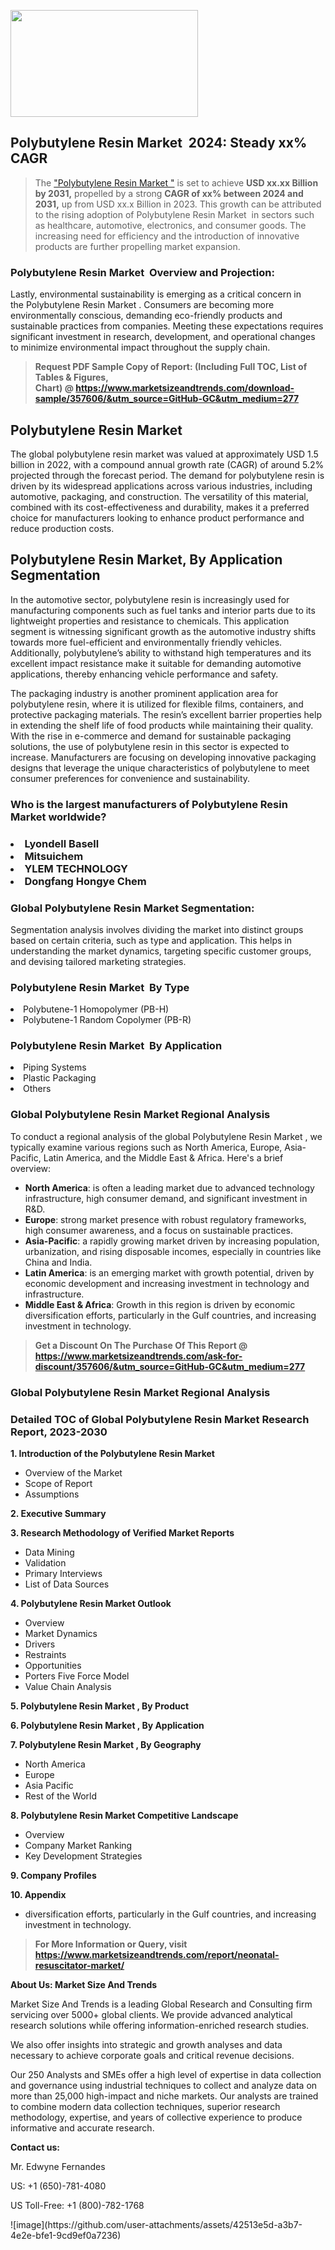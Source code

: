 <p><img class="alignnone size-medium wp-image-20088" src="https://ffe5etoiles.com/wp-content/uploads/2024/12/MST1-300x171.png" alt="" width="300" height="171" /></p><h2 id="ember46" class="ember-view reader-text-block__heading-2">Polybutylene Resin Market &nbsp;2024: Steady&nbsp;xx% CAGR</h2><blockquote id="ember47" class="ember-view reader-text-block__blockquote">The&nbsp;<a class="app-aware-link " href="https://www.marketsizeandtrends.com/download-sample/357606/&utm_source=GitHub-GC&utm_medium=277" target="_blank" data-test-app-aware-link="">"Polybutylene Resin Market "</a>&nbsp;is set to achieve&nbsp;<strong>USD&nbsp;xx.xx&nbsp;Billion by 2031,</strong>&nbsp;propelled by a strong&nbsp;<strong>CAGR of&nbsp;xx% between 2024 and 2031,</strong>&nbsp;up from USD xx.x Billion in 2023. This growth can be attributed to the rising adoption of&nbsp;Polybutylene Resin Market &nbsp;in sectors such as healthcare, automotive, electronics, and consumer goods. The increasing need for efficiency and the introduction of innovative products are further propelling market expansion.</blockquote><h3 id="ember48" class="ember-view reader-text-block__heading-3">Polybutylene Resin Market &nbsp;Overview and Projection:</h3><p id="ember49" class="ember-view reader-text-block__paragraph">Lastly, environmental sustainability is emerging as a critical concern in the&nbsp;Polybutylene Resin Market . Consumers are becoming more environmentally conscious, demanding eco-friendly products and sustainable practices from companies. Meeting these expectations requires significant investment in research, development, and operational changes to minimize environmental impact throughout the supply chain.</p><blockquote id="ember50" class="ember-view reader-text-block__blockquote"><strong>Request PDF Sample Copy of Report: (Including Full TOC, List of Tables &amp; Figures, Chart)&nbsp;@&nbsp;<strong><a href="https://www.marketsizeandtrends.com/download-sample/357606/&utm_source=GitHub-GC&utm_medium=277" target="_blank">https://www.marketsizeandtrends.com/download-sample/357606/&utm_source=GitHub-GC&utm_medium=277</a></strong></strong></blockquote><h3 class=""> <h2>Polybutylene Resin Market</h2><p>The global polybutylene resin market was valued at approximately USD 1.5 billion in 2022, with a compound annual growth rate (CAGR) of around 5.2% projected through the forecast period. The demand for polybutylene resin is driven by its widespread applications across various industries, including automotive, packaging, and construction. The versatility of this material, combined with its cost-effectiveness and durability, makes it a preferred choice for manufacturers looking to enhance product performance and reduce production costs.</p><h2>Polybutylene Resin Market, By Application Segmentation</h2><p>In the automotive sector, polybutylene resin is increasingly used for manufacturing components such as fuel tanks and interior parts due to its lightweight properties and resistance to chemicals. This application segment is witnessing significant growth as the automotive industry shifts towards more fuel-efficient and environmentally friendly vehicles. Additionally, polybutylene’s ability to withstand high temperatures and its excellent impact resistance make it suitable for demanding automotive applications, thereby enhancing vehicle performance and safety.</p><p>The packaging industry is another prominent application area for polybutylene resin, where it is utilized for flexible films, containers, and protective packaging materials. The resin’s excellent barrier properties help in extending the shelf life of food products while maintaining their quality. With the rise in e-commerce and demand for sustainable packaging solutions, the use of polybutylene resin in this sector is expected to increase. Manufacturers are focusing on developing innovative packaging designs that leverage the unique characteristics of polybutylene to meet consumer preferences for convenience and sustainability.</p></h3><h3 id="" class="">Who is the largest manufacturers of&nbsp;Polybutylene Resin Market  worldwide?</h3><h3 class=""></Li><Li>Lyondell Basell</Li><Li> Mitsuichem</Li><Li> YLEM TECHNOLOGY</Li><Li> Dongfang Hongye Chem</h3><h3 id="ember53" class="ember-view reader-text-block__heading-3">Global&nbsp;Polybutylene Resin Market  Segmentation:</h3><p id="ember54" class="ember-view reader-text-block__paragraph">Segmentation analysis involves dividing the market into distinct groups based on certain criteria, such as type and application. This helps in understanding the market dynamics, targeting specific customer groups, and devising tailored marketing strategies.</p><h3 id="" class="">Polybutylene Resin Market &nbsp;By Type</h3><p></Li><Li>Polybutene-1 Homopolymer (PB-H)</Li><Li> Polybutene-1 Random Copolymer (PB-R)</p><h3 id="" class="">Polybutylene Resin Market &nbsp;By Application</h3><p class=""></Li><Li>Piping Systems</Li><Li> Plastic Packaging</Li><Li> Others</p><h3 id="ember62" class="ember-view reader-text-block__heading-3">Global Polybutylene Resin Market  Regional Analysis</h3><p id="ember63" class="ember-view reader-text-block__paragraph">To conduct a regional analysis of the global Polybutylene Resin Market , we typically examine various regions such as North America, Europe, Asia-Pacific, Latin America, and the Middle East &amp; Africa. Here's a brief overview:</p><ul><li><strong>North America</strong>: is often a leading market due to advanced technology infrastructure, high consumer demand, and significant investment in R&amp;D.</li><li><strong>Europe</strong>: strong market presence with robust regulatory frameworks, high consumer awareness, and a focus on sustainable practices.</li><li><strong>Asia-Pacific</strong>: a rapidly growing market driven by increasing population, urbanization, and rising disposable incomes, especially in countries like China and India.</li><li><strong>Latin America</strong>: is an emerging market with growth potential, driven by economic development and increasing investment in technology and infrastructure.</li><li><strong>Middle East &amp; Africa</strong>: Growth in this region is driven by economic diversification efforts, particularly in the Gulf countries, and increasing investment in technology.</li></ul><blockquote id="ember61" class="ember-view reader-text-block__blockquote"><strong>Get a Discount On The Purchase Of This Report @ <strong><a href="https://html-cleaner.com/" target="">https://www.marketsizeandtrends.com/ask-for-discount/357606/&utm_source=GitHub-GC&utm_medium=277</a></strong></strong></blockquote><h3 id="ember62" class="ember-view reader-text-block__heading-3">Global Polybutylene Resin Market  Regional Analysis</h3><h3 id="" class="">Detailed TOC of Global Polybutylene Resin Market  Research Report, 2023-2030</h3><p id="" class=""><strong>1. Introduction of the Polybutylene Resin Market </strong></p><ul><li>Overview of the Market</li><li>Scope of Report</li><li>Assumptions</li></ul><p id="" class=""><strong>2. Executive Summary</strong></p><p id="" class=""><strong>3. Research Methodology of Verified Market Reports</strong></p><ul><li>Data Mining</li><li>Validation</li><li>Primary Interviews</li><li>List of Data Sources</li></ul><p id="" class=""><strong>4. Polybutylene Resin Market  Outlook</strong></p><ul><li>Overview</li><li>Market Dynamics</li><li>Drivers</li><li>Restraints</li><li>Opportunities</li><li>Porters Five Force Model</li><li>Value Chain Analysis</li></ul><p id="" class=""><strong>5. Polybutylene Resin Market , By Product</strong></p><p id="" class=""><strong>6. Polybutylene Resin Market , By Application</strong></p><p id="" class=""><strong>7. Polybutylene Resin Market , By Geography</strong></p><ul><li>North America</li><li>Europe</li><li>Asia Pacific</li><li>Rest of the World</li></ul><p id="" class=""><strong>8. Polybutylene Resin Market  Competitive Landscape</strong></p><ul><li>Overview</li><li>Company Market Ranking</li><li>Key Development Strategies</li></ul><p id="" class=""><strong>9. Company Profiles</strong></p><p id="" class=""><strong>10. Appendix</strong></p><ul><li>diversification efforts, particularly in the Gulf countries, and increasing investment in technology.</li></ul><blockquote id="ember65" class="ember-view reader-text-block__blockquote"><strong>For More Information or Query, visit <strong><strong><a href="https://html-cleaner.com/" target="">https://www.marketsizeandtrends.com/report/neonatal-resuscitator-market/</a></strong></strong></strong></blockquote><p id="" class=""><strong>About Us: Market Size And Trends</strong></p><p id="" class="">Market Size And Trends is a leading Global Research and Consulting firm servicing over 5000+ global clients. We provide advanced analytical research solutions while offering information-enriched research studies.</p><p id="" class="">We also offer insights into strategic and growth analyses and data necessary to achieve corporate goals and critical revenue decisions.</p><p id="" class="">Our 250 Analysts and SMEs offer a high level of expertise in data collection and governance using industrial techniques to collect and analyze data on more than 25,000 high-impact and niche markets. Our analysts are trained to combine modern data collection techniques, superior research methodology, expertise, and years of collective experience to produce informative and accurate research.</p><p id="" class=""><strong>Contact us:</strong></p><p id="" class="">Mr. Edwyne Fernandes</p><p id="" class="">US: +1 (650)-781-4080</p><p id="" class="">US Toll-Free: +1 (800)-782-1768</p>
![image](https://github.com/user-attachments/assets/42513e5d-a3b7-4e2e-bfe1-9cd9ef0a7236)
